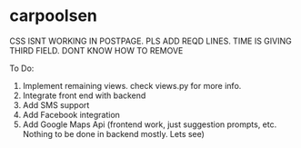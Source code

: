 carpoolsen
==========

CSS ISNT WORKING IN POSTPAGE. PLS ADD REQD LINES.
TIME IS GIVING THIRD FIELD. DONT KNOW HOW TO REMOVE

To Do:

1. Implement remaining views. check views.py for more info.
2. Integrate front end with backend
3. Add SMS support
4. Add Facebook integration
5. Add Google Maps Api (frontend work, just suggestion prompts, etc. Nothing to be done in backend mostly. Lets see)
